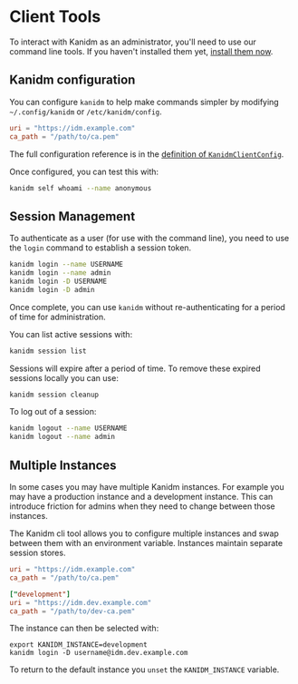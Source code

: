 # Client Tools

To interact with Kanidm as an administrator, you'll need to use our command line tools. If you
haven't installed them yet, [install them now](installing_client_tools.md).

## Kanidm configuration

You can configure `kanidm` to help make commands simpler by modifying `~/.config/kanidm` or
`/etc/kanidm/config`.

```toml
uri = "https://idm.example.com"
ca_path = "/path/to/ca.pem"
```

The full configuration reference is in the
[definition of `KanidmClientConfig`](https://kanidm.github.io/kanidm/master/rustdoc/kanidm_client/struct.KanidmClientConfig.html).

Once configured, you can test this with:

```bash
kanidm self whoami --name anonymous
```

## Session Management

To authenticate as a user (for use with the command line), you need to use the `login` command to
establish a session token.

```bash
kanidm login --name USERNAME
kanidm login --name admin
kanidm login -D USERNAME
kanidm login -D admin
```

Once complete, you can use `kanidm` without re-authenticating for a period of time for
administration.

You can list active sessions with:

```bash
kanidm session list
```

Sessions will expire after a period of time. To remove these expired sessions locally you can use:

```bash
kanidm session cleanup
```

To log out of a session:

```bash
kanidm logout --name USERNAME
kanidm logout --name admin
```

## Multiple Instances

In some cases you may have multiple Kanidm instances. For example you may have a production instance
and a development instance. This can introduce friction for admins when they need to change between
those instances.

The Kanidm cli tool allows you to configure multiple instances and swap between them with an
environment variable. Instances maintain separate session stores.

```toml
uri = "https://idm.example.com"
ca_path = "/path/to/ca.pem"

["development"]
uri = "https://idm.dev.example.com"
ca_path = "/path/to/dev-ca.pem"
```

The instance can then be selected with:

```
export KANIDM_INSTANCE=development
kanidm login -D username@idm.dev.example.com
```

To return to the default instance you `unset` the `KANIDM_INSTANCE` variable.
